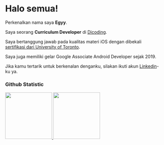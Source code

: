 # Halo semua! 

Perkenalkan nama saya **Egyy**.<br>

Saya seorang **Curriculum Developer** di [Dicoding](https://www.dicoding.com/).<br>

Saya bertanggung jawab pada kualitas materi iOS dengan dibekali [sertifikasi dari University of Toronto](https://www.coursera.org/account/accomplishments/specialization/CLKJD8XBXJ3M).<br>

Saya juga memiliki gelar Google Associate Android Developer sejak 2019.<br>

Jika kamu tertarik untuk berkenalan denganku, silakan ikuti akun [Linkedin](https://www.linkedin.com/in/ini-egy/)-ku ya.

### Github Statistic
<p align="left">
<a href="https://github.com/IniEgy">
  <img height="150em" src="https://github-readme-stats-eight-theta.vercel.app/api?username=IniEgy&show_icons=true&theme=algolia&include_all_commits=true&count_private=true"/>
  <img height="150em" src="https://github-readme-stats-eight-theta.vercel.app/api/top-langs/?username=IniEgy&layout=compact&langs_count=8&theme=algolia"/>
</a>
</p>
